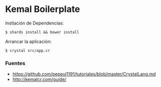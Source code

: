 # Kemal Boilerplate

Instlación de Dependencias:

    $ shards install && bower install

Arrancar la aplicación:

    $ crystal src/app.cr

### Fuentes

+ https://github.com/pepeul1191/tutoriales/blob/master/CrystalLang.md
+ http://kemalcr.com/guide/